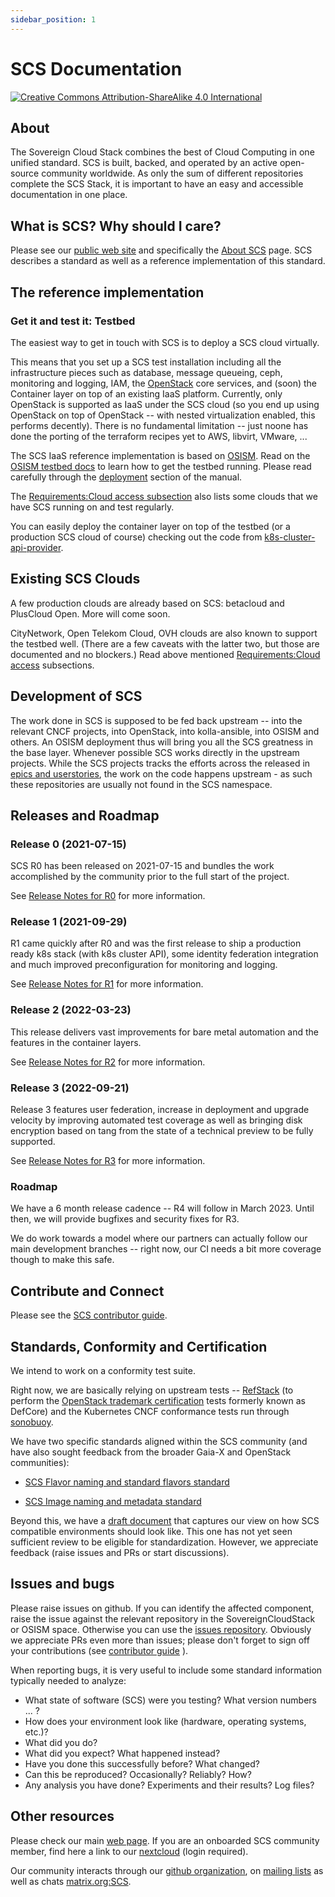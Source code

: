 ```yaml
---
sidebar_position: 1
---
```


# SCS Documentation

[![Creative Commons Attribution-ShareAlike 4.0 International](https://licensebuttons.net/l/by-sa/4.0/88x31.png)](http://creativecommons.org/licenses/by-sa/4.0/)

## About

The Sovereign Cloud Stack combines the best of Cloud Computing in one unified standard.
SCS is built, backed, and operated by an active open-source community worldwide.
As only the sum of different repositories complete the SCS Stack, it is important to have an easy and accessible documentation in one place.

## What is SCS? Why should I care?

Please see our [public web site](https://scs.community/) and specifically
the [About SCS](https://scs.community/About/) page.
SCS describes a standard as well as a reference implementation of this standard.

## The reference implementation

### Get it and test it: Testbed

The easiest way to get in touch with SCS is to deploy a SCS cloud virtually.

This means that you set up a SCS test installation including all the infrastructure
pieces such as database, message queueing, ceph, monitoring and logging, IAM, the
[OpenStack](https://openstack.org/) core services, and (soon) the Container layer
on top of an existing
IaaS platform. Currently, only OpenStack is supported as IaaS under the SCS cloud
(so you end up using OpenStack on top of OpenStack -- with nested virtualization
enabled, this performs decently). There is no fundamental limitation -- just
noone has done the porting of the terraform recipes yet to AWS, libvirt,
VMware, ...

The SCS IaaS reference implementation is based on [OSISM](https://osism.tech/). Read on the
[OSISM testbed docs](https://docs.osism.de/testbed/) to learn how to get the
testbed running. Please read carefully through the
[deployment](https://docs.osism.de/testbed/deployment.html) section of the
manual.

The [Requirements:Cloud access subsection](https://docs.osism.de/testbed/deployment.html#cloud-access) also lists some clouds that we have
SCS running on and test regularly.

You can easily deploy the container layer on top of the testbed (or a production
SCS cloud of course) checking out the code from
[k8s-cluster-api-provider](https://github.com/SovereignCloudStack/k8s-cluster-api-provider/).

## Existing SCS Clouds

A few production clouds are already based on SCS: betacloud and PlusCloud Open.
More will come soon.

CityNetwork, Open Telekom Cloud, OVH clouds are also known to support the
testbed well. (There are a few caveats with the latter two, but those are
documented and no blockers.) Read above mentioned
[Requirements:Cloud access](https://docs.osism.de/testbed/deployment.html#cloud-access)
subsections.

## Development of SCS

The work done in SCS is supposed to be fed back upstream -- into the relevant
CNCF projects, into OpenStack, into kolla-ansible, into OSISM and others.
An OSISM deployment thus will bring you all the SCS greatness in the base
layer.
Whenever possible SCS works directly in the upstream projects. While the SCS
projects tracks the efforts across the released in [epics and userstories](https://github.com/orgs/SovereignCloudStack/projects),
the work on the code happens upstream - as such these repositories are usually
not found in the SCS namespace.

## Releases and Roadmap

### Release 0 (2021-07-15)

SCS R0 has been released on 2021-07-15 and bundles the work
accomplished by the community prior to the full start of the project.

See [Release Notes for R0](/docs/release-notes/Release0.md) for more information.

### Release 1 (2021-09-29)

R1 came quickly after R0 and was the first release to ship a production ready k8s stack
(with k8s cluster API), some identity federation integration and much improved
preconfiguration for monitoring and logging.

See [Release Notes for R1](/docs/release-notes/Release1.md) for more information.

### Release 2 (2022-03-23)

This release delivers vast improvements for bare metal automation
and the features in the container layers.

See [Release Notes for R2](/docs/release-notes/Release2.md) for more information.

### Release 3 (2022-09-21)

Release 3 features user federation, increase in deployment and upgrade
velocity by improving automated test coverage as well as bringing disk encryption
based on tang from the state of a technical preview to be fully supported.

See [Release Notes for R3](/docs/release-notes/Release3.md) for more information.

### Roadmap

We have a 6 month release cadence -- R4 will follow in March 2023.
Until then, we will provide bugfixes and security fixes for R3.

We do work towards a model where our partners can actually follow our main
development branches -- right now, our CI needs a bit more coverage though
to make this safe.

## Contribute and Connect

Please see the [SCS contributor guide](https://scs.community/docs/contributor/).

## Standards, Conformity and Certification

We intend to work on a conformity test suite.

Right now, we are basically relying on upstream tests --
[RefStack](https://refstack.openstack.org/) (to perform
the [OpenStack trademark certification](https://refstack.openstack.org/#/guidelines)
tests formerly known as DefCore) and the Kubernetes CNCF conformance tests run through
[sonobuoy](https://sonobuoy.io/).

We have two specific standards aligned within the SCS community (and have also
sought feedback from the broader Gaia-X and OpenStack communities):

- [SCS Flavor naming and standard flavors standard](https://github.com/SovereignCloudStack/Docs/blob/main/Design-Docs/flavor-naming.md)

- [SCS Image naming and metadata standard](https://github.com/SovereignCloudStack/Docs/blob/main/Design-Docs/Image-Properties-Spec.md)

Beyond this, we have a [draft document](https://github.com/SovereignCloudStack/Docs/blob/main/Design-Docs/SCS-Spec.md) that captures our
view on how SCS compatible environments should look like. This one has not yet
seen sufficient review to be eligible for standardization. However, we appreciate
feedback (raise issues and PRs or start discussions).

## Issues and bugs

Please raise issues on github. If you can identify the affected component,
raise the issue against the relevant repository in the SovereignCloudStack
or OSISM space. Otherwise you can use
the [issues repository](https://github.com/SovereignCloudStack/issues).
Obviously we appreciate PRs even more than issues;
please don't forget to sign off your contributions (see
[contributor guide](https://scs.community/docs/contributor/) ).

When reporting bugs, it is very useful to include some standard information
typically needed to analyze:

- What state of software (SCS) were you testing? What version numbers ... ?
- How does your environment look like (hardware, operating systems, etc.)?
- What did you do?
- What did you expect? What happened instead?
- Have you done this successfully before? What changed?
- Can this be reproduced? Occasionally? Reliably? How?
- Any analysis you have done? Experiments and their results? Log files?

## Other resources

Please check our main [web page](https://scs.community/).
If you are an onboarded SCS community member, find here a link to our
[nextcloud](https://scs.sovereignit.de/) (login required).

Our community interacts through our [github organization](https://github.com/sovereignCloudStack/),
on [mailing lists](https://scs.sovereignit.de/mailman3/postorius/lists/) as well as
chats [matrix.org:SCS](scs-general:matrix.org).
